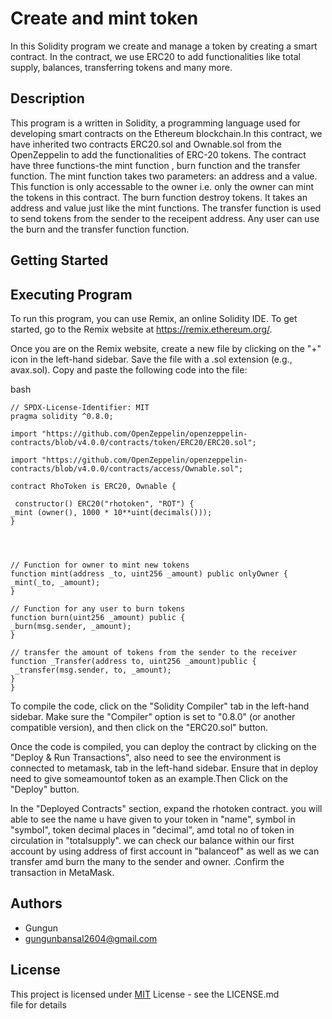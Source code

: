 # Create and mint token

In this Solidity program  we create and manage a token by creating a smart contract. In the contract, we use ERC20 to add functionalities like total supply, balances, transferring tokens and many more.

## Description

This program is a written in Solidity, a programming language used for developing smart contracts on the Ethereum blockchain.In this contract, we have inherited two contracts ERC20.sol and Ownable.sol from the OpenZeppelin to add the functionalities of ERC-20 tokens. The contract have three functions-the mint function , burn function and the transfer function. The mint function takes two parameters: an address and a value. This function is only accessable to the owner i.e. only the owner can mint the tokens in this contract. The burn function destroy tokens. It takes an address and value just like the mint functions. The transfer function is used to send tokens from the sender to the receipent address. Any user can use the burn and the transfer function function.

## Getting Started
## Executing Program
To run this program, you can use Remix, an online Solidity IDE. To get started, go to the Remix website at https://remix.ethereum.org/.

Once you are on the Remix website, create a new file by clicking on the "+" icon in the left-hand sidebar. Save the file with a .sol extension (e.g., avax.sol). Copy and paste the following code into the file:




bash


    // SPDX-License-Identifier: MIT
    pragma solidity ^0.8.0;

    import "https://github.com/OpenZeppelin/openzeppelin-contracts/blob/v4.0.0/contracts/token/ERC20/ERC20.sol";

    import "https://github.com/OpenZeppelin/openzeppelin-contracts/blob/v4.0.0/contracts/access/Ownable.sol";

    contract RhoToken is ERC20, Ownable {

     constructor() ERC20("rhotoken", "ROT") {
    _mint (owner(), 1000 * 10**uint(decimals()));
    }



    
    // Function for owner to mint new tokens
    function mint(address _to, uint256 _amount) public onlyOwner {
    _mint(_to, _amount);
    }

    // Function for any user to burn tokens
    function burn(uint256 _amount) public {
    _burn(msg.sender, _amount);
    }

    // transfer the amount of tokens from the sender to the receiver
    function _Transfer(address to, uint256 _amount)public {
     _transfer(msg.sender, to, _amount); 
    }
    }

To compile the code, click on the "Solidity Compiler" tab in the left-hand sidebar. Make sure the "Compiler" option is set to "0.8.0" (or another compatible version), and then click on the "ERC20.sol" button.

Once the code is compiled, you can deploy the contract by clicking on the "Deploy & Run Transactions", also need to see the environment is connected to metamask, tab in the left-hand sidebar. Ensure that in deploy need to give someamountof token as an example.Then 
Click on the "Deploy" button.

In the "Deployed Contracts" section, expand the rhotoken contract. you will able to see the name u have given to your token in "name", symbol in "symbol", token decimal places in "decimal", amd total no of token in circulation in "totalsupply". we can check our balance within our first account by using address of first account in "balanceof" as well as we can transfer amd burn the many to the sender and owner.
.Confirm the transaction in MetaMask.







## Authors

- Gungun
- gungunbansal2604@gmail.com



## License

This project is licensed under [MIT](https://choosealicense.com/licenses/mit/) License - see the LICENSE.md file for details
